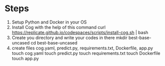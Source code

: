 # Steps
1. Setup Python and Docker in your OS
2. Install Cog with the help of this command
   curl https://replicate.github.io/codespaces/scripts/install-cog.sh | bash
3. Create you directory and write your codes in there
   mkdir best-base-uncased
   cd best-base-uncased
4. create files cog.yaml, predict.py, requirements.txt, Dockerfile, app.py
   touch cog.yaml
   touch predict.py
   touch requirements.txt
   touch Dockerfile
   touch app.py
